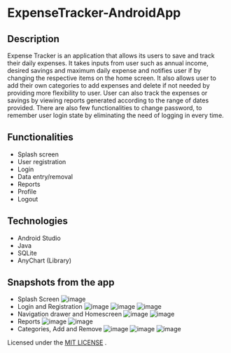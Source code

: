 # ExpenseTracker-AndroidApp


## Description
Expense Tracker is an application that allows its users to save and track their daily expenses. It takes inputs from user such as annual income, desired savings and maximum daily expense and notifies user if by changing the respective items on the home screen. It also allows user to add their own categories to add expenses and delete if not needed by providing more flexibility to user. User can also track the expenses or savings by viewing reports generated according to the range of dates provided. There are also few functionalities to change password, to remember user login state by eliminating the need of logging in every time.

## Functionalities
  - Splash screen
  - User registration
  - Login
  - Data entry/removal
  - Reports
  - Profile
  - Logout

## Technologies
  - Android Studio
  - Java
  - SQLite
  - AnyChart (Library)
  
## Snapshots from the app
  - Splash Screen
![image](https://user-images.githubusercontent.com/47277040/90354779-1f1efb00-dfff-11ea-81bd-2cf62c95d715.png) <br />
  - Login and Registration
![image](https://user-images.githubusercontent.com/47277040/90354782-2219eb80-dfff-11ea-90e4-a4ceff6e3ae8.png)
![image](https://user-images.githubusercontent.com/47277040/90354784-23e3af00-dfff-11ea-8e12-5a645d6a3074.png)
![image](https://user-images.githubusercontent.com/47277040/90354788-26de9f80-dfff-11ea-82ff-cb83c1f87ede.png) <br />
  - Navigation drawer and Homescreen
![image](https://user-images.githubusercontent.com/47277040/90354795-2c3bea00-dfff-11ea-9d3d-7aeb3a1d6a8a.png)
![image](https://user-images.githubusercontent.com/47277040/90354798-2e9e4400-dfff-11ea-9160-4ccb1773c822.png) <br />
  - Reports
![image](https://user-images.githubusercontent.com/47277040/90354809-3827ac00-dfff-11ea-8914-4fa43799a2c2.png)
![image](https://user-images.githubusercontent.com/47277040/90354812-3a8a0600-dfff-11ea-9017-d72cb1fb81aa.png) <br />
  - Categories, Add and Remove
![image](https://user-images.githubusercontent.com/47277040/90354819-3e1d8d00-dfff-11ea-8ecc-9d3338bdc399.png)
![image](https://user-images.githubusercontent.com/47277040/90354822-407fe700-dfff-11ea-8ad5-0071feafaecd.png)
![image](https://user-images.githubusercontent.com/47277040/90354828-4249aa80-dfff-11ea-9b4d-d382e4e05ab5.png) <br />



Licensed under the [MIT LICENSE](License) .
